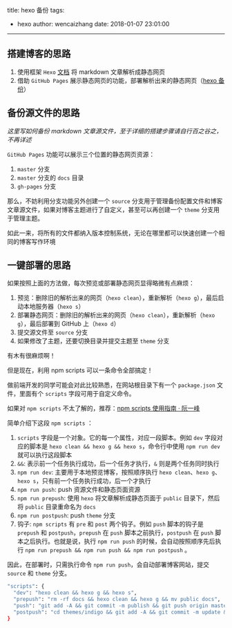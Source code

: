title: hexo 备份
tags:
  - hexo
author: wencaizhang
date: 2018-01-07 23:01:00
---
## 搭建博客的思路
1. 使用框架 `Hexo` [文档](https://hexo.io/zh-cn/docs/) 将 markdown 文章解析成静态网页
1. 借助 `GitHub Pages` 展示静态网页的功能，部署解析出来的静态网页（[hexo 备份](/blog/2018/01/09/GitHub-Pages/)）

<!-- more -->

## 备份源文件的思路

  *这里写如何备份 markdown 文章源文件，至于详细的搭建步骤请自行百之谷之，不再详述*

  `GitHub Pages` 功能可以展示三个位置的静态网页资源：
  1. `master` 分支
  2. `master` 分支的 `docs` 目录
  3. `gh-pages` 分支

  那么，不妨利用分支功能另外创建一个 `source` 分支用于管理备份配置文件和博客文章源文件，如果对博客主题进行了自定义，甚至可以再创建一个 `theme` 分支用于管理主题。

  如此一来，将所有的文件都纳入版本控制系统，无论在哪里都可以快速创建一个相同的博客写作环境

## 一键部署的思路

如果按照上面的方法做，每次预览或部署静态网页显得略微有点麻烦：
1. 预览：删除旧的解析出来的网页（`hexo clean`），重新解析（`hexo g`），最后启动本地服务器（`hexo s`）
1. 部署静态网页：删除旧的解析出来的网页（`hexo clean`），重新解析（`hexo g`），最后部署到 GitHub 上（`hexo d`）
1. 提交源文件至 `source` 分支
1. 如果修改了主题，还要切换目录并提交主题至 `theme` 分支

有木有很麻烦啊！

但是现在，利用 npm scripts 可以一条命令全部搞定！

做前端开发的同学可能会对此比较熟悉，在网站根目录下有一个 `package.json` 文件，里面有个 `scripts` 字段可用于自定义命令。

如果对 `npm scripts` 不太了解的，推荐：[npm scripts 使用指南 · 阮一峰](http://www.ruanyifeng.com/blog/2016/10/npm_scripts.html)

简单介绍下这段 `npm scripts` ：
1. `scripts` 字段是一个对象。它的每一个属性，对应一段脚本。例如 `dev` 字段对应的脚本是 `hexo clean && hexo g && hexo s`，命令行中使用 `npm run dev` 就可以执行这段脚本
1. `&&`: 表示前一个任务执行成功，后一个任务才执行，`&` 则是两个任务同时执行
1. `npm run dev`: 主要用于本地预览博客，按照顺序执行 `hexo clean`、`hexo g`、`hexo s`，只有前一个任务执行成功，后一个才执行
1. `npm run push`: push 资源文件和静态页面资源
1. `npm run prepush`: 使用 `hexo` 将文章解析成静态页面于 `public` 目录下，然后将 `public` 目录重命名为 `docs`
1. `npm run postpush`: push `theme` 分支
1. 钩子: `npm scripts` 有 `pre` 和 `post` 两个钩子。例如 `push` 脚本的钩子是 `prepush` 和 `postpush`，`prepush` 在 `push` 脚本之前执行，`postpush` 在 `push` 脚本之后执行。也就是说，执行 `npm run push` 的时候，会自动按照顺序先后执行 `npm run prepush && npm run push && npm run postpush` 。

因此，在部署时，只需执行命令 `npm run push`，会自动部署博客网站，提交 `source` 和 `theme` 分支。
  ```bash
  "scripts": {
    "dev": "hexo clean && hexo g && hexo s",
    "prepush": "rm -rf docs && hexo clean && hexo g && mv public docs",
    "push": "git add -A && git commit -m publish && git push origin master",
    "postpush": "cd themes/indigo && git add -A && git commit -m update && git push origin theme"
  }
  ```